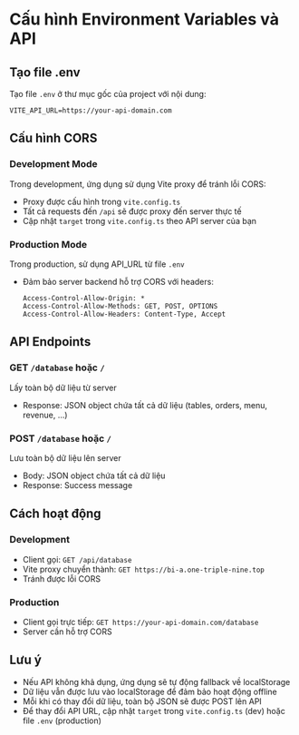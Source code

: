 # Cấu hình Environment Variables và API

## Tạo file .env

Tạo file `.env` ở thư mục gốc của project với nội dung:

```env
VITE_API_URL=https://your-api-domain.com
```

## Cấu hình CORS

### Development Mode
Trong development, ứng dụng sử dụng Vite proxy để tránh lỗi CORS:
- Proxy được cấu hình trong `vite.config.ts`
- Tất cả requests đến `/api` sẽ được proxy đến server thực tế
- Cập nhật `target` trong `vite.config.ts` theo API server của bạn

### Production Mode
Trong production, sử dụng API_URL từ file `.env`
- Đảm bảo server backend hỗ trợ CORS với headers:
  ```
  Access-Control-Allow-Origin: *
  Access-Control-Allow-Methods: GET, POST, OPTIONS
  Access-Control-Allow-Headers: Content-Type, Accept
  ```

## API Endpoints

### GET `/database` hoặc `/`
Lấy toàn bộ dữ liệu từ server
- Response: JSON object chứa tất cả dữ liệu (tables, orders, menu, revenue, ...)

### POST `/database` hoặc `/`
Lưu toàn bộ dữ liệu lên server
- Body: JSON object chứa tất cả dữ liệu
- Response: Success message

## Cách hoạt động

### Development
- Client gọi: `GET /api/database`
- Vite proxy chuyển thành: `GET https://bi-a.one-triple-nine.top`
- Tránh được lỗi CORS

### Production
- Client gọi trực tiếp: `GET https://your-api-domain.com/database`
- Server cần hỗ trợ CORS

## Lưu ý

- Nếu API không khả dụng, ứng dụng sẽ tự động fallback về localStorage
- Dữ liệu vẫn được lưu vào localStorage để đảm bảo hoạt động offline
- Mỗi khi có thay đổi dữ liệu, toàn bộ JSON sẽ được POST lên API
- Để thay đổi API URL, cập nhật `target` trong `vite.config.ts` (dev) hoặc file `.env` (production)

